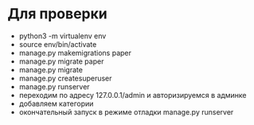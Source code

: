 # Для проверки
- python3 -m virtualenv env
- source env/bin/activate
- manage.py makemigrations paper
- manage.py migrate paper
- manage.py migrate
- manage.py createsuperuser
- manage.py runserver
- переходим по адресу 127.0.0.1/admin и авторизируемся в админке
- добавляем категории
- окончательный запуск в режиме отладки manage.py runserver
